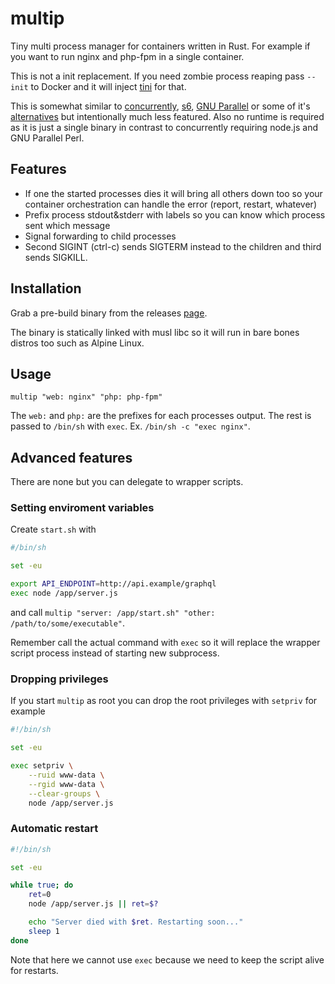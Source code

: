 # multip

Tiny multi process manager for containers written in Rust. For example if you
want to run nginx and php-fpm in a single container.

This is not a init replacement. If you need zombie process reaping pass
`--init` to Docker and it will inject [tini][] for that.

[tini]: https://github.com/krallin/tini

This is somewhat similar to [concurrently], [s6][], [GNU Parallel][parallel]
or some of it's [alternatives][] but intentionally much less featured. Also
no runtime is required as it is just a single binary in contrast to
concurrently requiring node.js and GNU Parallel Perl.

[concurrently]: https://www.npmjs.com/package/concurrently
[s6]: http://skarnet.org/software/s6/
[parallel]: https://www.gnu.org/software/parallel/
[alternatives]: https://www.gnu.org/software/parallel/parallel_alternatives.html

## Features

-   If one the started processes dies it will bring all others down too so your
    container orchestration can handle the error (report, restart, whatever)
-   Prefix process stdout&stderr with labels so you can know which process sent
    which message
-   Signal forwarding to child processes
-   Second SIGINT (ctrl-c) sends SIGTERM instead to the children and third
    sends SIGKILL.

## Installation

Grab a pre-build binary from the releases [page][].

[page]: https://github.com/esamattis/multip/releases

The binary is statically linked with musl libc so it will run in bare bones
distros too such as Alpine Linux.

## Usage

    multip "web: nginx" "php: php-fpm"

The `web:` and `php:` are the prefixes for each processes output. The rest is
passed to `/bin/sh` with `exec`. Ex. `/bin/sh -c "exec nginx"`.

## Advanced features

There are none but you can delegate to wrapper scripts.

### Setting enviroment variables

Create `start.sh` with

```sh
#/bin/sh

set -eu

export API_ENDPOINT=http://api.example/graphql
exec node /app/server.js
```

and call `multip "server: /app/start.sh" "other: /path/to/some/executable"`.

Remember call the actual command with `exec` so it will replace the wrapper
script process instead of starting new subprocess.

### Dropping privileges

If you start `multip` as root you can drop the root privileges with `setpriv` for example

```sh
#!/bin/sh

set -eu

exec setpriv \
    --ruid www-data \
    --rgid www-data \
    --clear-groups \
    node /app/server.js
```

### Automatic restart

```sh
#!/bin/sh

set -eu

while true; do
    ret=0
    node /app/server.js || ret=$?

    echo "Server died with $ret. Restarting soon..."
    sleep 1
done
```

Note that here we cannot use `exec` because we need to keep the script alive
for restarts.
